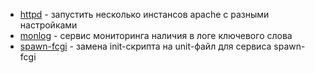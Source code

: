 * [httpd](httpd) - запустить несколько инстансов apache с разными настройками
* [monlog](monlog) - сервис мониторинга наличия в логе ключевого слова
* [spawn-fcgi](spawn-fcgi) - замена init-скрипта на unit-файл для сервиса spawn-fcgi

